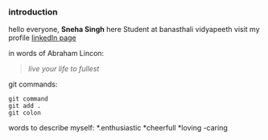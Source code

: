 ### introduction

hello everyone,
**Sneha Singh** here
Student at banasthali vidyapeeth
visit my profile [linkedIn page](https://www.linkedin.com/in/sneha-singh-405958198)

in words of Abraham Lincon:
>*live your life to fullest*

git commands:
```
git command
git add .
git colon
```
words to describe myself:
*.enthusiastic
*cheerfull
*loving
-caring
